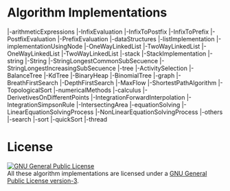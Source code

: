 # Algorithm Implementations
|-arithmeticExpressions
  |-InfixEvaluation
  |-InfixToPostfix
  |-InfixToPrefix
  |-PostfixEvaluation
  |-PrefixEvaluation
|-dataStructures
  |-listImplementation
    |-implementationUsingNode
      |-OneWayLinkedList
      |-TwoWayLinkedList
    |-OneWayLinkedList
    |-TwoWayLinkedList
  |-stack
    |-StackImplementation
  |-string
    |-String
    |-StringLongestCommonSubSecuence
  	|-StringLongestIncreasingSubSecuence
  |-tree
  	|-ActivitySelection
  	|-BalanceTree
  	|-KdTree
  	|-BinaryHeap
  	|-BinomialTree
|-graph
  |-BreathFirstSearch
  |-DepthFirstSearch
  |-MaxFlow
  |-ShortestPathAlgorithm
  |-TopologicalSort
|-numericalMethods
  |-calculus
    |-DerivetivesOnDifferentPoints
    |-IntegrationForwardInterpolation
    |-IntegrationSimpsonRule
    |-IntersectingArea
  |-equationSolving
    |-LinearEquationSolvingProcess
	  |-NonLinearEquationSolvingProcess
|-others
|-search
|-sort
  |-quickSort
|-thread

# License
<a rel="license" href="http://www.gnu.org/licenses/gpl.html"><img alt="GNU General Public License" style="border-width:0" src="http://www.gnu.org/graphics/gplv3-88x31.png" /></a><br/>All these algorithm implementations are licensed under a <a rel="license" href="http://www.gnu.org/licenses/gpl.html">GNU General Public License version-3</a>.

